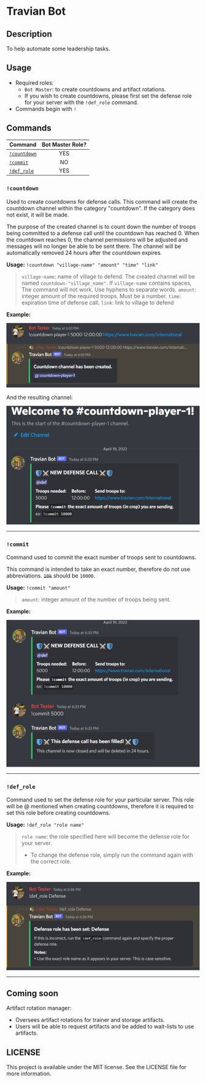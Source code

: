 # Travian Bot

## Description

To help automate some leadership tasks.

## Usage

* Required roles:
  * `Bot Master`: to create countdowns and artifact rotations.
  * If you wish to create countdowns, please first set the defense role for your server with the `!def_role` command.
* Commands begin with `!`

## Commands

|Command|Bot Master Role?|
|--------|:--------------:|
|[`!countdown`](https://github.com/kyle-gross/discord-bot#countdown)|YES|
|[`!commit`](https://github.com/kyle-gross/discord-bot#commit)|NO|
|[`!def_role`](https://github.com/kyle-gross/discord-bot#def_role)|YES|

### `!countdown`

Used to create countdowns for defense calls. This command will create the countdown channel within the category "countdown". If the category does not exist, it will be made.

The purpose of the created channel is to count down the number of troops being committed to a defense call until the countdown has reached 0. When the countdown reaches 0, the channel permissions will be adjusted and messages will no longer be able to be sent there. The channel will be automatically removed 24 hours after the countdown expires.

**Usage:** `!countdown "village-name" "amount" "time" "link"`

> `village-name`: name of village to defend. The created channel will be named `countdown-"village_name"`. If `village-name` contains spaces, The command will not work. Use hyphens to separate words.
> `amount`: integer amount of the required troops. Must be a number.
> `time`: expiration time of defense call.
> `link`: link to village to defend

**Example:**

![Countdown_1](./images/countdown_1.png)

And the resulting channel:

![Countdown_2](./images/countdown_2.png)

---

### `!commit`

Command used to commit the exact number of troops sent to countdowns.

This command is intended to take an exact number, therefore do not use abbreviations. ~~`10k`~~ should be `10000`.

**Usage:** `!commit "amount"`

> `amount`: integer amount of the number of troops being sent.

**Example:**

![Commit_1](./images/commit_1.png)

---

### `!def_role`

Command used to set the defense role for your particular server. This role will be @ mentioned when creating countdowns, therefore it is required to set this role before creating countdowns.

**Usage:** `!def_role "role name"`

> `role name`: the role specified here will become the defense role for your server.
>
> * To change the defense role, simply run the command again with the correct role.

**Example:**

![Def_role_1](./images/def_role_1.png)

---

## Coming soon

Artifact rotation manager:

* Oversees artifact rotations for trainer and storage artifacts.
* Users will be able to request artifacts and be added to wait-lists to use artifacts.

## LICENSE

This project is available under the MIT license. See the LICENSE file for more information.
